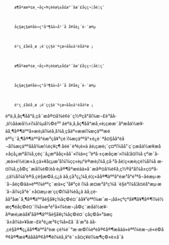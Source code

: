 
	
		æ¶åºææª¢æ¸¬åç«¥çèèæ¼±å£æ°´ãæ¨£åçç¬¦åè¦ç¯
	  	

	
		åç§æç§æ®åè»ç°å³¶ãä»å¹´å å¥åè¿´è·¯æ®µ
	  	

	
		é²ç¸£åéå­¸æ ¡è¨­çç§è¨ºçæ¤ãå±ä¹éåäºæ ¡
	  	

	
		æ¶åºææª¢æ¸¬åç«¥çèèæ¼±å£æ°´ãæ¨£åçç¬¦åè¦ç¯
	  	

	
		åç§æç§æ®åè»ç°å³¶ãä»å¹´å å¥åè¿´è·¯æ®µ
	  	

	
		é²ç¸£åéå­¸æ ¡è¨­çç§è¨ºçæ¤ãå±ä¹éåäºæ ¡
	  	

èºä¸­å¸åç¶­åå°å­¸çå¨æå®¤å¾é¢è¨­ç½®çå°åï¼æ¬£è³åå­¸ä½åãæå½±ï¼å¼µå½©é³³
	ãèºä¸­å¸åç¶­åå°æå¸«è¡çææ¨åºæåä½æ¥­ãå¸¶å®¶äººå»æè¡ãï¼éå­¸å¾å­¸çåäº«ææï¼æçäººæ­éèª²ç¨å¸¶å®¶äººå°éæ³çå¥³çé ­ï¼æçäººå°±è¿è¨ªå¤§åå°éå¬åï¼æçäººååå¾æ½­éç¥ç¶ åéé¨èªè¡è»ã
	ãè¡çæè¡¨ç¤ºï¼å­å¹´ç´çæåä½æ¥­æå±åçå¿æºåï¼å­¸çéç¨å¿æºååç«åå¯«ï¼ä»ç´¹èªå·±çæåçæ´»ï¼å¦å¤ï¼å çºæ¯å­¸æä»é½è¦æ±å­¸çä»¥åçµæ¹å¼ï¼ç­ç«èµ°è®æè¡ï¼å­¸çå·²å·åè¦ç«æè¡çè½åï¼å æ­¤ï¼å­¸çå©ç¨æåï¼è©¦èå·è¡å®¶åº­æéãä»å¨æå®¤å¾é¢å¸ç½®å°åï¼å±ç¤ºå­¸çä½åï¼ä¹è®å­¸çè§æ©å­¸ç¿ã
	ãå­¸çå³ç¿¼å¸è¦ç«åå®¶äººå°éæ³å°è³ªå¬åèæµ·æ´å¬åéç©ãä»èªªï¼èª²ç¨æä»ç´¹å¥³çé ­ï¼å æ­¤æ³å°ç¾å ´è§è³ï¼å¦å¤éå°æµ·æ´å¬åï¼çå°è¨±å¤æµ·æ´çç©ï¼å¾éå¿ã
	ãå­¸çé­åå²åæ¯å¸¶å®¶äººåè§å¥ç¾åç©é¤¨ãå¥¹èªªï¼æ¯æ¬¡åå»çºçºå¥¶å¥¶å®¶ï¼é½æç¶éåç©é¤¨ï¼å»æ²é²å»ï¼éæ¬¡å©ç¨æåä½æ¥­å®æé¡æãå¥¹åå®¶äººåè§å¥ç¾åç©é¤¨çåç©å»³ãæç´å±åï¼ä»¥åæ¬£è³é¿æ³¢ç¾å»£å ´å´æ³ã
	ãå­¸çé§å®¶ç¿åå®¶äººå°èæ çé¾é¨°æ·æ©ï¼èªè­å®¢å®¶æåãä»èªªï¼éæ¬¡é«é©å®¢å®¶æè¶ãååå®¢å®¶èï¼éå­¸å°è¨±å¤ç¥è­ï¼æ¶ç©«è±å¯ã